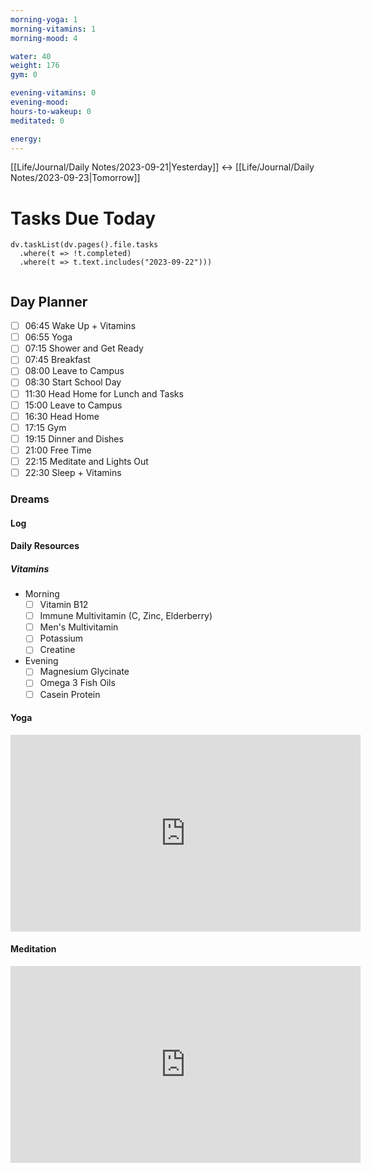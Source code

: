 ```yaml
---
morning-yoga: 1
morning-vitamins: 1
morning-mood: 4

water: 40
weight: 176
gym: 0

evening-vitamins: 0
evening-mood:
hours-to-wakeup: 0
meditated: 0

energy: 
---
```

[[Life/Journal/Daily Notes/2023-09-21|Yesterday]] <-> [[Life/Journal/Daily Notes/2023-09-23|Tomorrow]]
# Tasks Due Today

```dataviewjs
dv.taskList(dv.pages().file.tasks 
  .where(t => !t.completed)
  .where(t => t.text.includes("2023-09-22")))
  
```

## Day Planner
- [ ] 06:45 Wake Up + Vitamins
- [ ] 06:55 Yoga
- [ ] 07:15 Shower and Get Ready
- [ ] 07:45 Breakfast
- [ ] 08:00 Leave to Campus
- [ ] 08:30 Start School Day
- [ ] 11:30 Head Home for Lunch and Tasks
- [ ] 15:00 Leave to Campus
- [ ] 16:30 Head Home
- [ ] 17:15 Gym
- [ ] 19:15 Dinner and Dishes
- [ ] 21:00 Free Time
- [ ] 22:15 Meditate and Lights Out
- [ ] 22:30 Sleep + Vitamins

### Dreams

#### Log

#### Daily Resources

##### Vitamins
- Morning
	- [ ] Vitamin B12
	- [ ] Immune Multivitamin (C, Zinc, Elderberry)
	- [ ] Men's Multivitamin
	- [ ] Potassium
	- [ ] Creatine
- Evening
	- [ ] Magnesium Glycinate
	- [ ] Omega 3 Fish Oils
	- [ ] Casein Protein

#### Yoga

<iframe width="560" height="315" src="https://www.youtube.com/embed/klmBssEYkdU" title="YouTube video player" frameborder="0" allow="accelerometer; autoplay; clipboard-write; encrypted-media; gyroscope; picture-in-picture; web-share" allowfullscreen></iframe>

#### Meditation

<iframe width="560" height="315" src="https://www.youtube.com/embed/aEqlQvczMJQ" title="YouTube video player" frameborder="0" allow="accelerometer; autoplay; clipboard-write; encrypted-media; gyroscope; picture-in-picture; web-share" allowfullscreen></iframe>


